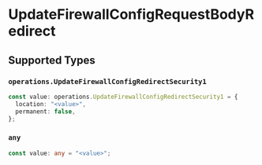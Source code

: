 # UpdateFirewallConfigRequestBodyRedirect


## Supported Types

### `operations.UpdateFirewallConfigRedirectSecurity1`

```typescript
const value: operations.UpdateFirewallConfigRedirectSecurity1 = {
  location: "<value>",
  permanent: false,
};
```

### `any`

```typescript
const value: any = "<value>";
```

